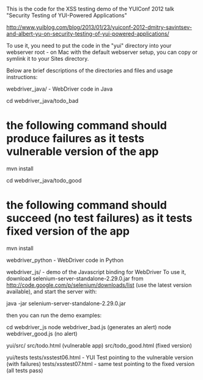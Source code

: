 This is the code for the XSS testing demo of the YUIConf 2012 talk "Security Testing of YUI-Powered Applications"

http://www.yuiblog.com/blog/2013/01/23/yuiconf-2012-dmitry-savintsev-and-albert-yu-on-security-testing-of-yui-powered-applications/

To use it, you need to put the code in the "yui" directory into your webserver root - 
on Mac with the default webserver setup, you can copy or symlink it to your Sites directory.

Below are brief descriptions of the directories and files and usage instructions:

webdriver_java/ - WebDriver code in Java 

cd webdriver_java/todo_bad
# the following command should produce failures as it tests vulnerable version of the app
mvn install

cd webdriver_java/todo_good
# the following command should succeed (no test failures) as it tests fixed version of the app
mvn install

webdriver_python - WebDriver code in Python

webdriver_js/ - demo of the Javascript binding for WebDriver
To use it, download selenium-server-standalone-2.29.0.jar from http://code.google.com/p/selenium/downloads/list (use the latest version available), and start the server 
with:

java -jar selenium-server-standalone-2.29.0.jar

then you can run the demo examples:

cd webdriver_js
node webdriver_bad.js (generates an alert)
node webdriver_good.js (no alert)

yui/src/
src/todo.html (vulnerable app) 
src/todo_good.html (fixed version) 

yui/tests
tests/xsstest06.html - YUI Test pointing to the vulnerable version (with failures)
tests/xsstest07.html - same test pointing to the fixed version (all tests pass) 
